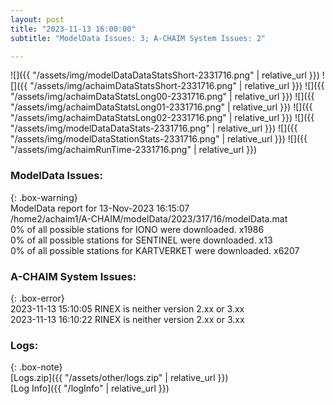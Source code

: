 ```yaml
---
layout: post
title: "2023-11-13 16:00:00"
subtitle: "ModelData Issues: 3; A-CHAIM System Issues: 2"

---
```


![]({{ "/assets/img/modelDataDataStatsShort-2331716.png" | relative_url }})
![]({{ "/assets/img/achaimDataStatsShort-2331716.png" | relative_url }})
![]({{ "/assets/img/achaimDataStatsLong00-2331716.png" | relative_url }})
![]({{ "/assets/img/achaimDataStatsLong01-2331716.png" | relative_url }})
![]({{ "/assets/img/achaimDataStatsLong02-2331716.png" | relative_url }})
![]({{ "/assets/img/modelDataDataStats-2331716.png" | relative_url }})
![]({{ "/assets/img/modelDataStationStats-2331716.png" | relative_url }})
![]({{ "/assets/img/achaimRunTime-2331716.png" | relative_url }})


### ModelData Issues:  
  
{: .box-warning}  
 ModelData report for 13-Nov-2023 16:15:07   
 /home2/achaim1/A-CHAIM/modelData/2023/317/16/modelData.mat   
 0% of all possible stations for IONO were downloaded. x1986   
 0% of all possible stations for SENTINEL were downloaded. x13   
 0% of all possible stations for KARTVERKET were downloaded. x6207   
  
### A-CHAIM System Issues:  
  
{: .box-error}  
2023-11-13 15:10:05 RINEX is neither version 2.xx or 3.xx  
2023-11-13 16:10:22 RINEX is neither version 2.xx or 3.xx  

### Logs:  
  
{: .box-note}  
[Logs.zip]({{ "/assets/other/logs.zip" | relative_url }})  
[Log Info]({{ "/logInfo" | relative_url }})  
